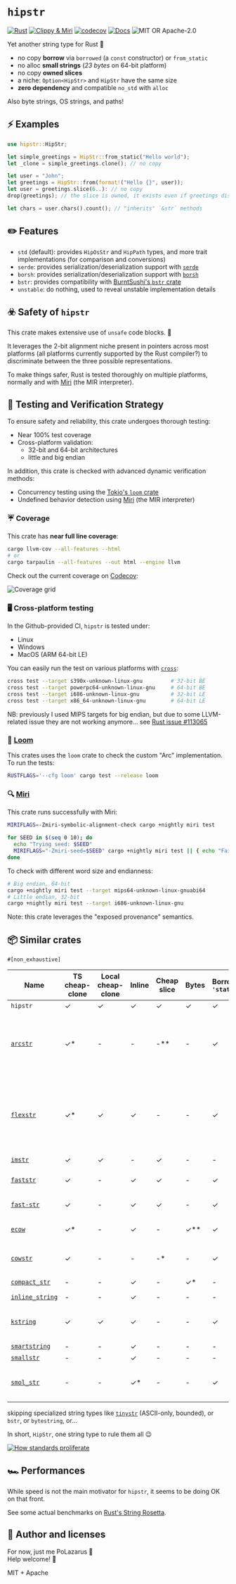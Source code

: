 # `hipstr`

[![Rust](https://github.com/polazarus/hipstr/actions/workflows/basic.yml/badge.svg)](https://github.com/polazarus/hipstr/actions/workflows/basic.yml)
[![Clippy & Miri](https://github.com/polazarus/hipstr/actions/workflows/analysis.yml/badge.svg)](https://github.com/polazarus/hipstr/actions/workflows/analysis.yml)
[![codecov](https://codecov.io/gh/polazarus/hipstr/branch/main/graph/badge.svg?token=Z7YUHB4YUD)](https://codecov.io/gh/polazarus/hipstr)
[![Docs](https://img.shields.io/docsrs/hipstr)](https://docs.rs/hipstr)
![MIT OR Apache-2.0](https://img.shields.io/crates/l/hipstr)

Yet another string type for Rust 🦀

- no copy **borrow** via `borrowed` (a `const` constructor) or `from_static`
- no alloc **small strings** (_23 bytes_ on 64-bit platform)
- no copy **owned slices**
- a niche: `Option<HipStr>` and `HipStr` have the same size
- **zero dependency** and compatible `no_std` with `alloc`

Also byte strings, OS strings, and paths!

## ⚡ Examples

```rust
use hipstr::HipStr;

let simple_greetings = HipStr::from_static("Hello world");
let _clone = simple_greetings.clone(); // no copy

let user = "John";
let greetings = HipStr::from(format!("Hello {}", user));
let user = greetings.slice(6..): // no copy
drop(greetings); // the slice is owned, it exists even if greetings disappear

let chars = user.chars().count(); // "inherits" `&str` methods
```

## ✏️ Features

- `std` (default): provides `HipOsStr` and `HipPath` types, and more trait
  implementations (for comparison and conversions)
- `serde`: provides serialization/deserialization support with
  [`serde`](https://serde.rs)
- `borsh`: provides serialization/deserialization support with
  [`borsh`](https://borsh.io)
- `bstr`: provides compatibility with [BurntSushi's `bstr` crate](https://github.com/BurntSushi/bstr)
- `unstable`: do nothing, used to reveal unstable implementation details

## ☣️ Safety of `hipstr`

This crate makes extensive use of `unsafe` code blocks. 🤷

It leverages the 2-bit alignment niche present in pointers across most platforms (all platforms currently supported by the Rust compiler?) to discriminate between the three possible representations.

To make things safer, Rust is tested thoroughly on multiple platforms, normally and with [Miri] (the MIR interpreter).

## 🧪 Testing and Verification Strategy

To ensure safety and reliability, this crate undergoes thorough testing:

- Near 100% test coverage
- Cross-platform validation:
  - 32-bit and 64-bit architectures
  - little and big endian

In addition, this crate is checked with advanced dynamic verification methods:

- Concurrency testing using the [Tokio's `loom` crate][loom]
- Undefined behavior detection using [Miri] (the MIR interpreter)

### ☔ Coverage

This crate has **near full line coverage**:

```bash
cargo llvm-cov --all-features --html
# or
cargo tarpaulin --all-features --out html --engine llvm
```

Check out the current coverage on [Codecov]:

![Coverage grid](https://codecov.io/gh/polazarus/hipstr/branch/main/graphs/tree.svg?token=Z7YUHB4YUD)

### 🖥️ Cross-platform testing

In the Github-provided CI, `hipstr` is tested under:

- Linux
- Windows
- MacOS (ARM 64-bit LE)

You can easily run the test on various platforms with [`cross`]:

```bash
cross test --target s390x-unknown-linux-gnu         # 32-bit BE
cross test --target powerpc64-unknown-linux-gnu     # 64-bit BE
cross test --target i686-unknown-linux-gnu          # 32-bit LE
cross test --target x86_64-unknown-linux-gnu        # 64-bit LE
```

NB: previously I used MIPS targets for big endian, but due to some LLVM-related
issue they are not working anymore… see
[Rust issue #113065](https://github.com/rust-lang/rust/issues/113065)

### 🧵 [Loom]

This crates uses the `loom` crate to check the custom "Arc" implementation. To
run the tests:

```bash
RUSTFLAGS='--cfg loom' cargo test --release loom
```

### 🔍 [Miri]

This crate runs successfully with Miri:

```bash
MIRIFLAGS=-Zmiri-symbolic-alignment-check cargo +nightly miri test

for SEED in $(seq 0 10); do
  echo "Trying seed: $SEED"
  MIRIFLAGS="-Zmiri-seed=$SEED" cargo +nightly miri test || { echo "Failing seed: $SEED"; break; };
done
```

To check with different word size and endianness:

```bash
# Big endian, 64-bit
cargo +nightly miri test --target mips64-unknown-linux-gnuabi64
# Little endian, 32-bit
cargo +nightly miri test --target i686-unknown-linux-gnu
```

Note: this crate leverages the "exposed provenance" semantics.

## 📦 Similar crates

`#[non_exhaustive]`

| Name                                                           | TS cheap-clone | Local cheap-clone | Inline | Cheap slice | Bytes | Borrow `'static` | Borrow any `'a` | Comment                                                                                            |
| -------------------------------------------------------------- | -------------- | ----------------- | ------ | ----------- | ----- | ---------------- | :-------------- | -------------------------------------------------------------------------------------------------- |
| `hipstr`                                                       | ✓              | ✓                 | ✓      | ✓           | ✓     | ✓                | ✓               | obviously!                                                                                         |
| [`arcstr`](https://github.com/thomcc/arcstr)                   | ✓\*            | -                 | -      | -\*\*       | -     | ✓                | -               | \*use a custom thin `Arc`, \*\*heavy slice (with dedicated substring type)                         |
| [`flexstr`](https://github.com/nu11ptr/flexstr)                | ✓\*            | ✓                 | ✓      | -           | -     | ✓                | -               | \*use `(A)rc<str>` instead of `(A)rc<String>` (remove a level of indirection but use fat pointers) |
| [`imstr`](https://github.com/xfbs/imstr)                       | ✓              | ✓                 | -      | ✓           | -     | -                | -               |                                                                                                    |
| [`faststr`](https://github.com/volo-rs/faststr)                | ✓              | -                 | ✓      | ✓           | -     | ✓                | -               | zero-doc with complex API                                                                          |
| [`fast-str`](https://github.com/xxXyh1908/rust-fast-str)       | ✓              | -                 | ✓      | ✓           | -     | ✓                | -               | inline repr is opt-in                                                                              |
| [`ecow`](https://github.com/typst/ecow)                        | ✓\*            | -                 | ✓      | -           | ✓\*\* | ✓                | -               | \*on two words only 🤤, \*\*even any `T`                                                           |
| [`cowstr`](https://git.pipapo.org/cehteh/cowstr.git)           | ✓              | -                 | -      | -\*         | -     | ✓                | -\*\*           | \*heavy slice, \*\*contrary to its name                                                            |
| [`compact_str`](https://github.com/parkmycar/compact_str)      | -              | -                 | ✓      | -           | ✓\*   | -                | -               | \*opt-in via `smallvec`                                                                            |
| [`inline_string`](https://github.com/fitzgen/inlinable_string) | -              | -                 | ✓      | -           | -     | -                | -               |                                                                                                    |
| [`kstring`](https://docs.rs/kstring/latest/kstring/)           | ✓              | ✓                 | ✓      | -           | -     | ✓                | ✓\*             | safe mode, use boxed strings; \* with second type                                                  |
| [`smartstring`](https://github.com/bodil/smartstring)          | -              | -                 | ✓      | -           | -     | -                | -               |                                                                                                    |
| [`smallstr`](https://github.com/murarth/smallstr)              | -              | -                 | ✓      | -           | -     | -                | -               |                                                                                                    |
| [`smol_str`](https://github.com/rust-analyzer/smol_str)        | -              | -                 | ✓\*    | -           | -     | ✓                | -               | \*but only inline string, here for reference                                                       |

skipping specialized string types like
[`tinystr`](https://github.com/unicode-org/icu4x) (ASCII-only, bounded), or
`bstr`, or `bytestring`, or...

In short, `HipStr`, one string type to rule them all 😉

[![How standards proliferate](https://imgs.xkcd.com/comics/standards.png)](https://xkcd.com/927/)

## 🏎️ Performances

While speed is not the main motivator for `hipstr`, it seems to be doing OK on that front.

See some actual benchmarks on [Rust's String Rosetta].

## 📖 Author and licenses

For now, just me PoLazarus 👻 \
Help welcome! 🚨

MIT + Apache

[codecov]: https://app.codecov.io/gh/polazarus/hipstr
[miri]: https://github.com/rust-lang/miri
[`cross`]: https://github.com/cross-rs/cross
[loom]: https://github.com/tokio-rs/loom
[Rust's String Rosetta]: https://github.com/rosetta-rs/string-rosetta-rs
